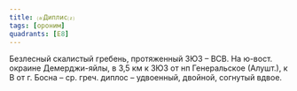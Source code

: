 ```yaml
---
title: ⒜Диплис⒵
tags: [ороним]
quadrants: [Е8]
---
```


Безлесный скалистый гребень, протяженный ЗЮЗ – ВСВ. На ю-вост. окраине
Демерджи-яйлы, в 3,5 км к ЗЮЗ от нп Генеральское (Алушт.), к В от г. Босна – ср.
греч. диплос – удвоенный, двойной, согнутый вдвое.
